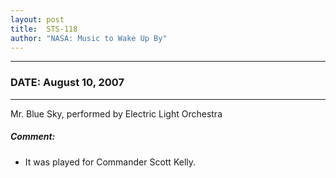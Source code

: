 ```yaml
---
layout: post
title:  STS-118
author: "NASA: Music to Wake Up By"
---
```


----
### DATE: August 10, 2007
----
Mr. Blue Sky, performed by Electric Light Orchestra

##### Comment:
* It was played for Commander Scott Kelly.
